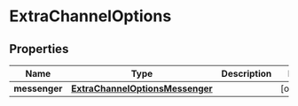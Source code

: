 

# ExtraChannelOptions

## Properties

Name | Type | Description | Notes
------------ | ------------- | ------------- | -------------
**messenger** | [**ExtraChannelOptionsMessenger**](ExtraChannelOptionsMessenger.md) |  |  [optional]



